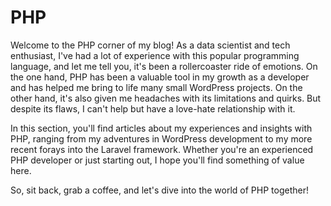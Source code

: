 # PHP

Welcome to the PHP corner of my blog! As a data scientist and tech enthusiast, I've had a lot of experience with this popular programming language, and let me tell you, it's been a rollercoaster ride of emotions. On the one hand, PHP has been a valuable tool in my growth as a developer and has helped me bring to life many small WordPress projects. On the other hand, it's also given me headaches with its limitations and quirks. But despite its flaws, I can't help but have a love-hate relationship with it.

In this section, you'll find articles about my experiences and insights with PHP, ranging from my adventures in WordPress development to my more recent forays into the Laravel framework. Whether you're an experienced PHP developer or just starting out, I hope you'll find something of value here.

So, sit back, grab a coffee, and let's dive into the world of PHP together!
